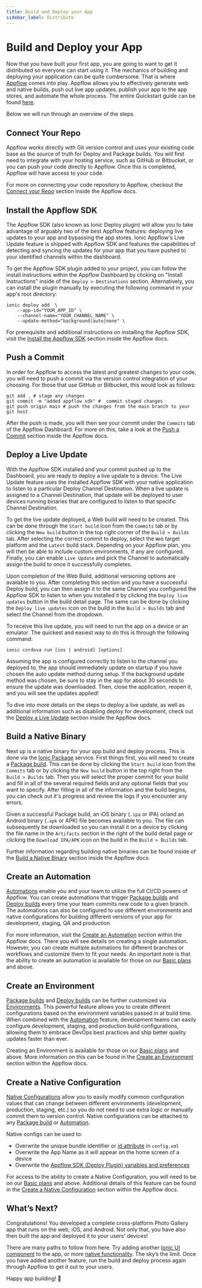 ```yaml
---
title: Build and Deploy your App
sidebar_label: Distribute
---
```


<head>
  <title>Build and Deploy your App with React | Ionic Capacitor Camera</title>
  <meta
    name="description"
    content="Learn how to build and deploy your Ionic app using Appflow. Discover how to create builds, push live updates, and distribute your app to users."
  />
</head>

# Build and Deploy your App

Now that you have built your first app, you are going to want to get it distributed so everyone can start using it. The mechanics of building and deploying your application can be quite cumbersome. That is where [Appflow](https://ionic.io/docs/appflow/) comes into play. Appflow allows you to effectively generate web and native builds, push out live app updates, publish your app to the app stores, and automate the whole process. The entire Quickstart guide can be found [here](https://ionic.io/docs/appflow/quickstart).

Below we will run through an overview of the steps.

## Connect Your Repo

Appflow works directly with Git version control and uses your existing code base as the source of truth for Deploy and Package builds. You will first need to integrate with your hosting service, such as GitHub or Bitbucket, or you can push your code directly to Appflow. Once this is completed, Appflow will have access to your code.

For more on connecting your code repository to Appflow, checkout the [Connect your Repo](https://ionic.io/docs/appflow/quickstart/connect) section inside the Appflow docs.

## Install the Appflow SDK

The Appflow SDK (also known as Ionic Deploy plugin) will allow you to take advantage of arguably two of the best Appflow features: deploying live updates to your app and bypassing the app stores. Ionic Appflow's Live Update feature is shipped with Appflow SDK and features the capabilities of detecting and syncing the updates for your app that you have pushed to your identified channels within the dashboard.

To get the Appflow SDK plugin added to your project, you can follow the install instructions within the Appflow Dashboard by clicking on "Install Instructions" inside of the `Deploy > Destinations` section. Alternatively, you can install the plugin manually by executing the following command in your app's root directory:

```shell
ionic deploy add  \
    --app-id="YOUR_APP_ID" \
    --channel-name="YOUR_CHANNEL_NAME" \
    --update-method="background|auto|none" \
```

For prerequisite and additional instructions on installing the Appflow SDK, visit the [Install the Appflow SDK](https://ionic.io/docs/appflow/quickstart/installation) section inside the Appflow docs.

## Push a Commit

In order for Appflow to access the latest and greatest changes to your code, you will need to push a commit via the version control integration of your choosing. For those that use GitHub or Bitbucket, this would look as follows:

```shell
git add . # stage any changes
git commit -m "added appflow sdk" #  commit staged changes
git push origin main # push the changes from the main branch to your git host
```

After the push is made, you will then see your commit under the `Commits` tab of the Appflow Dashboard. For more on this, take a look at the [Push a Commit](https://ionic.io/docs/appflow/quickstart/push) section inside the Appflow docs.

## Deploy a Live Update

With the Appflow SDK installed and your commit pushed up to the Dashboard, you are ready to deploy a live update to a device. The Live Update feature uses the installed Appflow SDK with your native application to listen to a particular Deploy Channel Destination. When a live update is assigned to a Channel Destination, that update will be deployed to user devices running binaries that are configured to listen to that specific Channel Destination.

To get the live update deployed, a Web build will need to be created. This can be done through the `Start build` icon from the `Commits` tab or by clicking the `New build` button in the top right corner of the `Build > Builds` tab. After selecting the correct commit to deploy, select the `Web` target platform and the `Latest` build stack. Depending on your Appflow plan, you will then be able to include custom environments, if any are configured. Finally, you can enable `Live Update` and pick the Channel to automatically assign the build to once it successfully completes.

Upon completion of the Web Build, additional versioning options are available to you. After completing this section and you have a successful Deploy build, you can then assign it to the same Channel you configured the Appflow SDK to listen to when you installed it by clicking the `Deploy live updates` button in the build detail page. The same can be done by clicking the `Deploy live updates` icon on the build in the `Build > Builds` tab and select the Channel from the dropdown.

To receive this live update, you will need to run the app on a device or an emulator. The quickest and easiest way to do this is through the following command:

```shell
ionic cordova run [ios | android] [options]
```

Assuming the app is configured correctly to listen to the channel you deployed to, the app should immediately update on startup if you have chosen the auto update method during setup. If the background update method was chosen, be sure to stay in the app for about 30 seconds to ensure the update was downloaded. Then, close the application, reopen it, and you will see the updates applied!

To dive into more details on the steps to deploy a live update, as well as additional information such as disabling deploy for development, check out the [Deploy a Live Update](https://ionic.io/docs/appflow/quickstart/deploy) section inside the Appflow docs.

## Build a Native Binary

Next up is a native binary for your app build and deploy process. This is done via the [Ionic Package](https://ionic.io/docs/appflow/package/intro) service. First things first, you will need to create a [Package build](https://ionic.io/docs/appflow/package/builds). This can be done by clicking the `Start build` icon from the `Commits` tab or by clicking the `New build` button in the top right from the `Build > Builds` tab. Then you will select the proper commit for your build and fill in all of the several required fields and any optional fields that you want to specify. After filling in all of the information and the build begins, you can check out it's progress and review the logs if you encounter any errors.

Given a successful Package build, an iOS binary (`.ipa` or IPA) or/and an Android binary (`.apk` or APK) file becomes available to you. The file can subsequently be downloaded so you can install it on a device by clicking the file name in the `Artifacts` section in the right of the build detail page or clicking the `Download IPA/APK` icon on the build in the `Build > Builds` tab.

Further information regarding building native binaries can be found inside of the [Build a Native Binary](https://ionic.io/docs/appflow/quickstart/package) section inside the Appflow docs.

## Create an Automation

[Automations](https://ionic.io/docs/appflow/automation/intro) enable you and your team to utilize the full CI/CD powers of Appflow. You can create automations that trigger [Package builds](https://ionic.io/docs/appflow/package/builds) and [Deploy builds](https://ionic.io/docs/appflow/deploy/builds) every time your team commits new code to a given branch. The automations can also be configured to use different environments and native configurations for building different versions of your app for development, staging, QA and production.

For more information, visit the [Create an Automation](https://ionic.io/docs/appflow/quickstart/automation) section within the Appflow docs. There you will see details on creating a single automation. However, you can create multiple automations for different branches or workflows and customize them to fit your needs. An important note is that the ability to create an automation is available for those on our [Basic plans](https://ionic.io/pricing) and above.

## Create an Environment

[Package builds](https://ionic.io/docs/appflow/package/builds) and [Deploy builds](https://ionic.io/docs/appflow/deploy/builds) can be further customized via [Environments](https://ionic.io/docs/appflow/automation/environments). This powerful feature allows you to create different configurations based on the environment variables passed in at build time. When combined with the [Automation](https://ionic.io/docs/appflow/automation/intro) feature, development teams can easily configure development, staging, and production build configurations, allowing them to embrace DevOps best practices and ship better quality updates faster than ever.

Creating an Environment is available for those on our [Basic plans](https://ionic.io/pricing) and above. More information on this can be found in the [Create an Environment](https://ionic.io/docs/appflow/quickstart/environment) section within the Appflow docs.

## Create a Native Configuration

[Native Configurations](https://ionic.io/docs/appflow/package/native-configs) allow you to easily modify common configuration values that can change between different environments (development, production, staging, etc.) so you do not need to use extra logic or manually commit them to version control. Native configurations can be attached to any [Package build](https://ionic.io/docs/appflow/package/intro) or [Automation](https://ionic.io/docs/appflow/automation/intro).

Native configs can be used to:

- Overwrite the unique bundle identifier or [id attribute](https://cordova.apache.org/docs/en/latest/config_ref/#widget) in `config.xml`
- Overwrite the App Name as it will appear on the home screen of a device
- Overwrite the [Appflow SDK (Deploy Plugin) variables and preferences](https://ionic.io/docs/appflow/deploy/api#plugin-variables)

For access to the ability to create a Native Configuration, you will need to be on our [Basic plans](https://ionic.io/pricing) and above. Additional details of this feature can be found in the [Create a Native Configuration](https://ionic.io/docs/appflow/quickstart/native-config) section within the Appflow docs.

## What’s Next?

Congratulations! You developed a complete cross-platform Photo Gallery app that runs on the web, iOS, and Android. Not only that, you have also then built the app and deployed it to your users' devices!

There are many paths to follow from here. Try adding another [Ionic UI component](../../components.md) to the app, or more [native functionality](https://capacitorjs.com/docs/apis). The sky’s the limit. Once you have added another feature, run the build and deploy process again through Appflow to get it out to your users.

Happy app building! 💙
